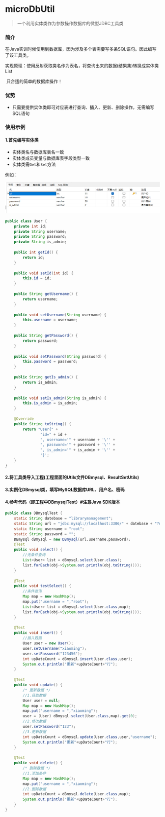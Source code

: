# microDbUtil

>一个利用实体类作为参数操作数据库的微型JDBC工具类

### 简介

​		在Java实训时候使用到数据库，因为涉及多个表需要写多条SQL语句。因此编写了该工具类。

​		实现原理：使用反射获取类名作为表名，将查询出来的数据(结果集)转换成实体类List

​		只合适的简单的数据库操作！

### 优势

- 只需要提供实体类即可对应表进行查询、插入、更新、删除操作，无需编写SQL语句

### 使用示例

#### 1.首先编写实体类

- 实体类名与数据库表名一致
- 实体类成员变量与数据库表字段类型一致
- 实体类需`Get`和`Set`方法

例如：

![](.\img\img1.jpg)

```java
public class User {
    private int id;
    private String username;
    private String password;
    private String is_admin;

    public int getId() {
        return id;
    }

    public void setId(int id) {
        this.id = id;
    }

    public String getUsername() {
        return username;
    }

    public void setUsername(String username) {
        this.username = username;
    }

    public String getPassword() {
        return password;
    }

    public void setPassword(String password) {
        this.password = password;
    }

    public String getIs_admin() {
        return is_admin;
    }

    public void setIs_admin(String is_admin) {
        this.is_admin = is_admin;
    }

    @Override
    public String toString() {
        return "User{" +
                "id=" + id +
                ", username='" + username + '\'' +
                ", password='" + password + '\'' +
                ", is_admin='" + is_admin + '\'' +
                '}';
    }
}
```

#### 2.将工具类导入工程(工程里面的Utils文件DBmysql、ResultSetUtils)

#### 3.实例化DBmysql类，填写MySQL数据库URL、用户名、密码

#### 4.参考代码（即工程中DBmysqlTest）#注意Java SDK版本

```JAVA
public class DBmysqlTest {
    static String datebase = "librarymanagement";
    static String url = "jdbc:mysql://localhost:3306/" + datebase + "?useUnicode=true&characterEncoding=utf-8";
    static String username = "root";
    static String password = "";
    DBmysql dBmysql = new DBmysql(url,username,password);
    @Test
    public void select() {
        //无条件查询
        List<User> list = dBmysql.select(User.class);
        list.forEach(obj->System.out.println(obj.toString()));
    }

    @Test
    public void testSelect() {
        //条件查询
        Map map = new HashMap();
        map.put("username = ","root");
        List<User> list = dBmysql.select(User.class,map);
        list.forEach(obj->System.out.println(obj.toString()));
    }

    @Test
    public void insert() {
        //插入数据
        User user = new User();
        user.setUsername("xiaoming");
        user.setPassword("123456");
        int upDateCount = dBmysql.insert(User.class,user);
        System.out.println("更新"+upDateCount+"行");
    }

    @Test
    public void update() {
        /* 更新数据 */
        //1.获取数据
        User user = null;
        Map map = new HashMap();
        map.put("username = ","xiaoming");
        user = (User) dBmysql.select(User.class,map).get(0);
        //2.修改数据
        user.setPassword("123");
        //3.更新数据
        int upDateCount = dBmysql.update(User.class,user,"username");
        System.out.println("更新"+upDateCount+"行");
    }

    @Test
    public void delete() {
        /* 删除数据 */
        //1.添加条件
        Map map = new HashMap();
        map.put("username = ","xiaoming");
        //2.删除数据
        int upDateCount = dBmysql.delete(User.class,map);
        System.out.println("更新"+upDateCount+"行");
    }
}
```



